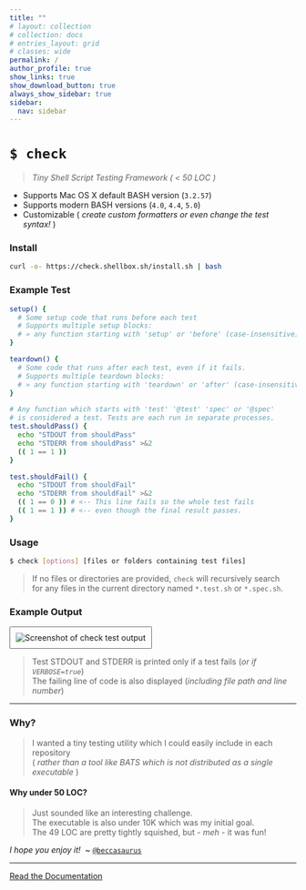 ```yaml
---
title: ""
# layout: collection
# collection: docs
# entries_layout: grid
# classes: wide
permalink: /
author_profile: true
show_links: true
show_download_button: true
always_show_sidebar: true
sidebar:
  nav: sidebar
---
```


# `$ check`

> _Tiny Shell Script Testing Framework ( < 50 LOC )_

- Supports Mac OS X default BASH version (`3.2.57`)
- Supports modern BASH versions (`4.0`, `4.4`, `5.0`)
- Customizable ( _create custom formatters or even change the test syntax!_ )

### Install

```sh
curl -o- https://check.shellbox.sh/install.sh | bash
```

### Example Test

```sh
setup() {
  # Some setup code that runs before each test
  # Supports multiple setup blocks:
  # » any function starting with 'setup' or 'before' (case-insensitive)
}

teardown() {
  # Some code that runs after each test, even if it fails.
  # Supports multiple teardown blocks:
  # » any function starting with 'teardown' or 'after' (case-insensitive)
}

# Any function which starts with 'test' '@test' 'spec' or '@spec'
# is considered a test. Tests are each run in separate processes.
test.shouldPass() {
  echo "STDOUT from shouldPass"
  echo "STDERR from shouldPass" >&2
  (( 1 == 1 ))
}

test.shouldFail() {
  echo "STDOUT from shouldFail"
  echo "STDERR from shouldFail" >&2
  (( 1 == 0 )) # <-- This line fails so the whole test fails
  (( 1 == 1 )) # <-- even though the final result passes.
}
```

### Usage

```sh
$ check [options] [files or folders containing test files]
```

> If no files or directories are provided, `check` will recursively search  
> for any files in the current directory named `*.test.sh` or `*.spec.sh`.

### Example Output

<img alt="Screenshot of check test output" src="/assets/images/screenshot.png" style="max-height: 300px; border-radius: 2%; border: 1px solid; border-color: #666 !important;  padding: 10px; display: inline-block;" />

> Test STDOUT and STDERR is printed only if a test fails (_or if `VERBOSE=true`_)  
> The failing line of code is also displayed (_including file path and line number_)

---

### Why?

> I wanted a tiny testing utility which I could easily include in each repository  
> ( _rather than a tool like BATS which is not distributed as a single executable_ )

#### Why under 50 LOC?

> Just sounded like an interesting challenge.  
> The executable is also under 10K which was my initial goal.  
> The 49 LOC are pretty tightly squished, but - _meh_ - it was fun!

_I hope you enjoy it!_ &nbsp;~ [`@beccasaurus`](https://github.com/beccasaurus)

---

<a href="/docs"><i class="fad fa-books"></i> Read the Documentation</a>